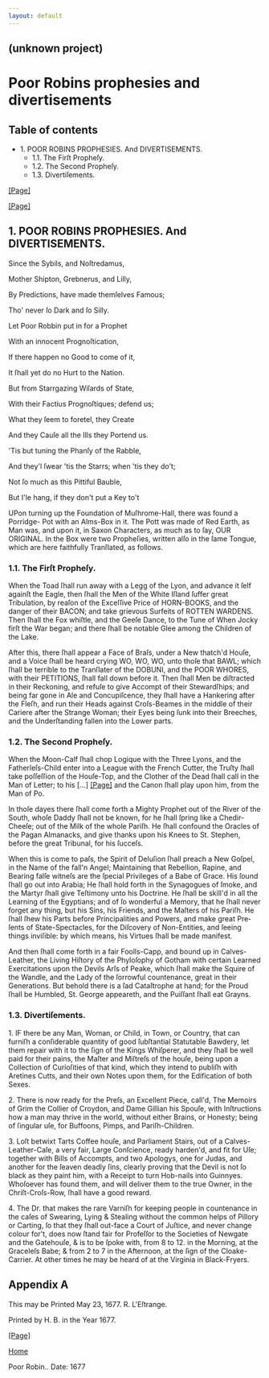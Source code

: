 ```yaml
---
layout: default
---
```

## (unknown project)

# Poor Robins prophesies and divertisements

## Table of contents

  * 1\. POOR ROBINS PROPHESIES. And DIVERTISEMENTS.
    * 1.1. The Firſt Propheſy.
    * 1.2. The Second Propheſy.
    * 1.3. Divertiſements.

[[Page]](http://eebo.chadwyck.com/downloadtiff?vid=40661&page=1)

[[Page]](http://eebo.chadwyck.com/downloadtiff?vid=40661&page=1)

## 1\. POOR ROBINS PROPHESIES. And DIVERTISEMENTS.

Since the Sybils, and Noſtredamus,

Mother Shipton, Grebnerus, and Lilly,

By Predictions, have made themſelves Famous;

Tho' never ſo Dark and ſo Silly.

Let Poor Robbin put in for a Prophet

With an innocent Prognoſtication,

If there happen no Good to come of it,

It ſhall yet do no Hurt to the Nation.

But from Starrgazing Wiſards of State,

With their Factius Prognoſtiques; defend us;

What they ſeem to foretel, they Create

And they Cauſe all the Ills they Portend us.

'Tis but tuning the Phanſy of the Rabble,

And they'l ſwear 'tis the Starrs; when 'tis they do't;

Not ſo much as this Pittiful Bauble,

But I'le hang, if they don't put a Key to't

UPon turning up the Foundation of Muſh­rome-Hall, there was found a Porridge-
Pot with an Alms-Box in it. The Pott was made of Red Earth, as Man was, and
up­on it, in Saxon Characters, as much as to ſay, OUR ORIGINAL. In the Box
were two Propheſies, written alſo in the ſame Tongue, which are here
faithfully Tranſlated, as follows.

### 1.1. The Firſt Propheſy.

When the Toad ſhall run away with a Legg of the Lyon, and advance it ſelf
againſt the Eagle, then ſhall the Men of the White Iſland ſuffer great
Tribulation, by reaſon of the Ex­ceſſive Price of HORN-BOOKS, and the danger
of their BACON; and take grievous Surfeits of ROTTEN WARDENS. Then ſhall the
Fox whiſtle, and the Geeſe Dance, to the Tune of When Jocky firſt the War
began; and there ſhall be notable Glee among the Children of the Lake.

After this, there ſhall appear a Face of Braſs, under a New thatch'd Houſe,
and a Voice ſhall be heard crying WO, WO, WO, unto thoſe that BAWL; which
ſhall be ter­rible to the Tranſlater of the DOBUNI, and the POOR WHORES, with
their PETITIONS, ſhall fall down before it. Then ſhall Men be diſtracted in
their Recko­ning, and refuſe to give Accompt of their Stewardſhips; and being
far gone in Ale and Concupiſcence, they ſhall have a Hankering after the
Fleſh, and run their Heads against Croſs-Beames in the middle of their Cariere
after the Strange Woman; their Eyes being ſunk into their Breeches, and the
Underſtan­ding fallen into the Lower parts.

### 1.2. The Second Propheſy.

When the Moon-Calf ſhall chop Logique with the Three Lyons, and the
Fatherleſs-Child enter into a League with the French Cutter, the Truſty ſhall
take poſſeſſion of the Houſe-Top, and the Clother of the Dead ſhall call in
the Man of Letter; to his  [...]
[[Page]](http://eebo.chadwyck.com/downloadtiff?vid=40661&page=2) and the Canon
ſhall play upon him, from the Man of Po.

In thoſe dayes there ſhall come forth a Migh­ty Prophet out of the River of
the South, whoſe Daddy ſhall not be known, for he ſhall ſpring like a Chedir-
Cheeſe; out of the Milk of the whole Pariſh. He ſhall confound the Oracles of
the Pagan Almanacks, and give thanks upon his Knees to St. Stephen, before the
great Tri­bunal, for his ſucceſs.

When this is come to paſs, the Spirit of Delu­ſion ſhall preach a New Goſpel,
in the Name of the fall'n Angel; Maintaining that Rebelli­on, Rapine, and
Bearing falſe witneſs are the ſpecial Privileges of a Babe of Grace. His ſound
ſhall go out into Arabia; He ſhall hold forth in the Synagogues of ſmoke, and
the Martyr ſhall give Teſtimony unto his Do­ctrine. He ſhall be skill'd in all
the Lear­ning of the Egyptians; and of ſo wonderful a Memory, that he ſhall
never forget any thing, but his Sins, his Friends, and the Maſters of his
Pariſh. He ſhall ſhew his Parts before Principalities and Powers, and make
great Pre­ſents of State-Spectacles, for the Diſcovery of Non-Entities, and
ſeeing things inviſible: by which means, his Virtues ſhall be made ma­nifest.

And then ſhall come forth in a fair Foolls-Capp, and bound up in Calves-
Leather, the Living Hiſtory of the Phyloſophy of Go­tham with certain Learned
Exercitations upon the Devils Arſs of Peake, which ſhall make the Squire of
the Wandle, and the Lady of the ſorrowful countenance, great in their
Generations. But behold there is a ſad Cata­ſtrophe at hand; for the Proud
ſhall be Hum­bled, St. George appeareth, and the Puiſſant ſhall eat Grayns.

### 1.3. Divertiſements.

1\. IF there be any Man, Woman, or Child, in Town, or Country, that can
furniſh a conſiderable quantity of good ſubſtantial Statutable Bawdery, let
them repair with it to the ſign of the Kings Whiſperer, and they ſhall be well
paid for their pains, the Maſter and Miſtreſs of the houſe, being upon a
Collecti­on of Curioſities of that kind, which they intend to publiſh with
Aretines Cutts, and their own Notes upon them, for the Edifica­tion of both
Sexes.

2\. There is now ready for the Preſs, an Excellent Piece, call'd, The Memoirs
of Grim the Collier of Croydon, and Dame Gillian his Spouſe, with Inſtructions
how a man may thrive in the world, without either Brains, or Honesty; being of
ſingular uſe, for Buf­foons, Pimps, and Pariſh-Children.

3\. Loſt betwixt Tarts Coffee houſe, and Parliament Stairs, out of a Calves-
Leather-Caſe, a very fair, Large Conſcience, ready harden'd, and fit for Uſe;
together with Bills of Accompts, and two Apologys, one for Judas, and another
for the ſeaven deadly ſins, clearly proving that the Devil is not ſo black as
they paint him, with a Receipt to turn Hob-nails into Guinnyes. Whoſoever has
found them, and will deliver them to the true Owner, in the Chriſt-Croſs-Row,
ſhall have a good reward.

4\. The Dr. that makes the rare Varniſh for keeping people in countenance in
the caſes of Swearing, Lying & Stealing without the common helps of Pillory or
Carting, ſo that they ſhall out-face a Court of Juſtice, and ne­ver change
colour for't, does now ſtand fair for Profeſſor to the Societies of Newgate
and the Gatehouſe, & is to be ſpoke with, from 8 to 12. in the Morning, at the
Graceleſs Babe; & from 2 to 7 in the Afternoon, at the ſign of the Cloake-
Carrier. At other times he may be heard of at the Virginia in Black-Fryers.

## Appendix A

This may be Printed May 23, 1677. R. L'Eſtrange.

Printed by H. B. in the Year 1677.

[[Page]](http://eebo.chadwyck.com/downloadtiff?vid=40661&page=2)

[Home](/)

Poor Robin.. Date: 1677  

